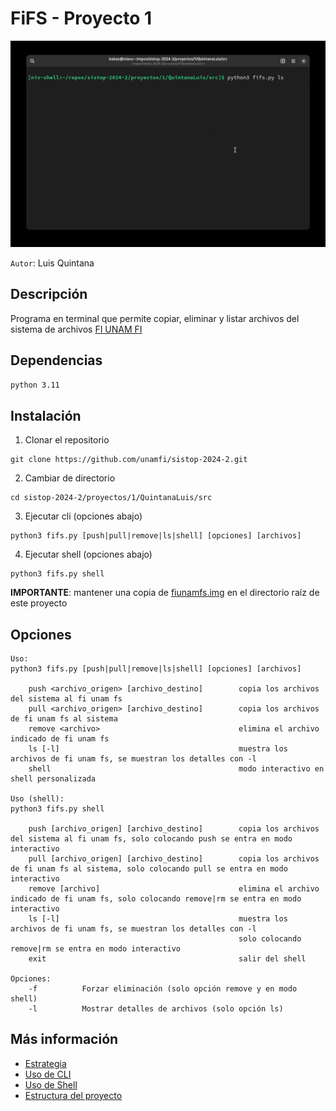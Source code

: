 # FiFS - Proyecto 1

![demo](docs/demo_cli.gif)

`Autor`: Luis Quintana

Descripción
---
Programa en terminal que permite copiar, eliminar y listar archivos del sistema de archivos [FI UNAM FI](../fiunamfs.img)

Dependencias
---
`python 3.11`

Instalación
---

1. Clonar el repositorio
```commandline
git clone https://github.com/unamfi/sistop-2024-2.git
```
2. Cambiar de directorio
```commandline
cd sistop-2024-2/proyectos/1/QuintanaLuis/src
```
3. Ejecutar cli (opciones abajo)
```commandline
python3 fifs.py [push|pull|remove|ls|shell] [opciones] [archivos]
```

4. Ejecutar shell (opciones abajo)
```commandline
python3 fifs.py shell
```

__IMPORTANTE__: mantener una copia de [fiunamfs.img](fiunamfs.img) en el directorio raíz de este proyecto

Opciones
---
```commandline
Uso:
python3 fifs.py [push|pull|remove|ls|shell] [opciones] [archivos]

    push <archivo_origen> [archivo_destino]        copia los archivos del sistema al fi unam fs
    pull <archivo_origen> [archivo_destino]        copia los archivos de fi unam fs al sistema
    remove <archivo>                               elimina el archivo indicado de fi unam fs
    ls [-l]                                        muestra los archivos de fi unam fs, se muestran los detalles con -l
    shell                                          modo interactivo en shell personalizada

Uso (shell):
python3 fifs.py shell

    push [archivo_origen] [archivo_destino]        copia los archivos del sistema al fi unam fs, solo colocando push se entra en modo interactivo
    pull [archivo_origen] [archivo_destino]        copia los archivos de fi unam fs al sistema, solo colocando pull se entra en modo interactivo
    remove [archivo]                               elimina el archivo indicado de fi unam fs, solo colocando remove|rm se entra en modo interactivo
    ls [-l]                                        muestra los archivos de fi unam fs, se muestran los detalles con -l
                                                   solo colocando remove|rm se entra en modo interactivo
    exit                                           salir del shell

Opciones:
    -f          Forzar eliminación (solo opción remove y en modo shell)
    -l          Mostrar detalles de archivos (solo opción ls)
```

Más información
---
- [Estrategia](docs/estrategia.md)
- [Uso de CLI](docs/cli.md)
- [Uso de Shell](docs/shell.md)
- [Estructura del proyecto](docs/estructura.md)



